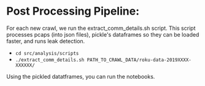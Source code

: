 # Post Processing Pipeline:

For each new crawl, we run the extract_comm_details.sh script. This script processes pcaps (into json files), pickle's dataframes so they can be loaded faster, and runs leak detection.

- `cd src/analysis/scripts`
- `./extract_comm_details.sh PATH_TO_CRAWL_DATA/roku-data-2019XXXX-XXXXXX/`

Using the pickled datatframes, you can run the notebooks.
